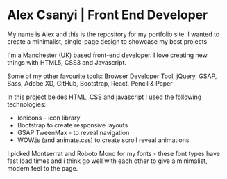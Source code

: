 # Alex Csanyi | Front End Developer
My name is Alex and this is the repository for my portfolio site. 
I wanted to create a minimalist, single-page design to showcase my best projects

I'm a Manchester (UK) based front-end developer. I love creating new things with HTML5, CSS3 and Javascript.

Some of my other favourite tools:
Browser Developer Tool, jQuery, GSAP, Sass, Adobe XD, GitHub, Bootstrap, React, Pencil & Paper

In this project beides HTML, CSS and javascript I used the following technologies:
* Ionicons - icon library
* Bootstrap to create responsive layouts
* GSAP TweenMax - to reveal navigation
* WOW.js (and animate.css) to create scroll reveal animations

I picked Montserrat and Roboto Mono for my fonts - these font types have fast load times and i think go well with each other to give a minimalist, modern feel to the page.
